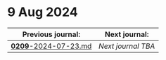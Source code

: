 # 9 Aug 2024

| Previous journal: | Next journal: |
|-|-|
| [**0209**-2024-07-23.md](./0209-2024-07-23.md) | *Next journal TBA* |
